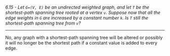 *6.15 - Let `G=(V, E)` be an undirected weighted graph, and let `T` be the shortest-path spanning tree rooted at a vertex `v`. Suppose now that all the edge weights in `G` are increased by a constant number `k`. Is `T` still the shortest-path spanning tree from `v`?*
***
No, any graph with a shortest-path spanning tree will be altered or possibly it will no longer be the shortest path if a constant value is added to every edge.
